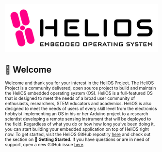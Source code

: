 <picture>
  <source media="(prefers-color-scheme: dark)" srcset="/profile/HeliOS_OG_Logo_Dark.png">
  <source media="(prefers-color-scheme: light)" srcset="/profile/HeliOS_OG_Logo_Light.png">
  <img alt="HeliOS Logo" src="/profile/HeliOS_OG_Logo_Light.png">
</picture>

# :wave: Welcome
Welcome and thank you for your interest in the HeliOS Project. The HeliOS Project is a community delivered, open source project to build and maintain the HeliOS embedded operating system (OS). HeliOS is a full-featured OS that is designed to meet the needs of a broad user community of enthusiasts, researchers, STEM educators and academics. HeliOS is also designed to meet the needs of users of every skill level from the electronics hobbyist implementing an OS in his or her Arduino project to a research scientist developing a remote sensing instrument that will be deployed to the field. Regardless of what you do or how how long you’ve been doing it, you can start building your embedded application on top of HeliOS right now. To get started, visit the HeliOS GitHub repostiry [here](https://github.com/heliosproj/HeliOS) and check out the section on **:dart: Getting Started**. If you have questions or are in need of support, open a new GitHub issue [here](https://github.com/heliosproj/HeliOS/issues).
